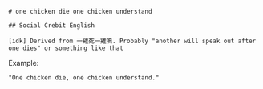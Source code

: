 
    # one chicken die one chicken understand

    ## Social Crebit English

    [idk] Derived from 一雞死一雞鳴. Probably "another will speak out after one dies" or something like that

Example:

    "One chicken die, one chicken understand."








